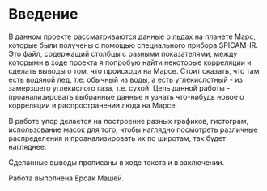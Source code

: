 # Введение

В данном проекте рассматриваются данные о льдах на планете Марс, которые были получены с помощью специального прибора SPICAM-IR. Это файл, содержащий столбцы с разными показателями, между которыми в ходе проекта я попробую найти некоторые корреляции и сделать выводы о том, что происходи на Марсе. Стоит сказать, что там есть водяной лед, т.е. обычный из воды, а есть углекислотный - из замерзшего углекислого газа, т.е. сухой.
Цель данной работы - проанализировать выбранные данные и узнать что-нибудь новое о корреляции и распространении люда на Марсе.


В работе упор делается на построение разных графиков, гистограм, использование масок для того, чтобы наглядно посмотреть различные распределения и проанализировать их по широтам, так будет нагляднее.

Сделанные выводы прописаны в ходе текста и в заключении.


Работа выполнена Ерсак Машей.
